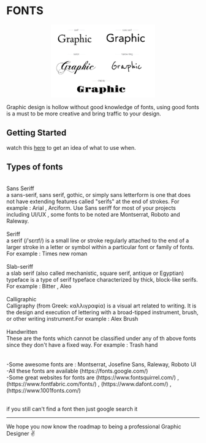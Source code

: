 # FONTS

<p align="center"><img  height="190" src="image/fonts.png"></p>

Graphic design is hollow without good knowledge of fonts, using good fonts is a must to be more creative and bring traffic to your design.

## Getting Started
watch this [here](https://www.youtube.com/watch?v=obZX8oIjia4) to get an idea of what to use when.

## Types of fonts
<br>
Sans Seriff
<br>
a sans-serif, sans serif, gothic, or simply sans letterform is one that does not have extending features called "serifs" at the end of strokes. For example : Arial , Arciform.
Use Sans seriff for most of your projects including UI/UX , some fonts to be noted are Montserrat, Roboto and Raleway.
<br><br>
Seriff
<br>
a serif (/ˈsɛrɪf/) is a small line or stroke regularly attached to the end of a larger stroke in a letter or symbol within a particular font or family of fonts. For example : Times new roman
<br><br>
Slab-seriff
<br>
a slab serif (also called mechanistic, square serif, antique or Egyptian) typeface is a type of serif typeface characterized by thick, block-like serifs.  For example : Bitter , Aleo
<br><br>
Calligraphic
<br>
Calligraphy (from Greek: καλλιγραφία) is a visual art related to writing. It is the design and execution of lettering with a broad-tipped instrument, brush, or other writing instrument.For example : Alex Brush
<br><br>
Handwritten
<br>
These are the fonts which cannot be classified under any of th above fonts since they don't have a fixed way. For example : Trash hand
<br>
<br><br>
-Some awesome fonts are : Montserrat, Josefine Sans, Raleway, Roboto UI
<br>
-All these fonts are available (https://fonts.google.com/)
<br>
-Some great websites for fonts are (https://www.fontsquirrel.com/) , (https://www.fontfabric.com/fonts/) , (https://www.dafont.com/) , (https://www.1001fonts.com/)
<br>
<br>

if you still can't find a font then just google search it


<hr>

We hope you now know the roadmap to being a professional Graphic Designer :v:
